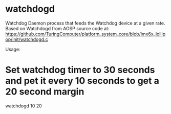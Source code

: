 watchdogd
==========

Watchdog Daemon process that feeds the Watchdog device at a given rate.
Based on Watchdogd from AOSP source code at:
https://github.com/TuringComputer/platform_system_core/blob/imx6x_lollipop/init/watchdogd.c

Usage:
# Set watchdog timer to 30 seconds and pet it every 10 seconds to get a 20 second margin
watchdogd 10 20
